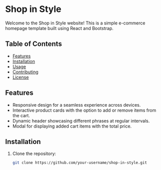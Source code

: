 # Shop in Style

Welcome to the Shop in Style website! This is a simple e-commerce homepage template built using React and Bootstrap.

## Table of Contents
- [Features](#features)
- [Installation](#installation)
- [Usage](#usage)
- [Contributing](#contributing)
- [License](#license)

## Features
- Responsive design for a seamless experience across devices.
- Interactive product cards with the option to add or remove items from the cart.
- Dynamic header showcasing different phrases at regular intervals.
- Modal for displaying added cart items with the total price.

## Installation
1. Clone the repository:

   ```bash
   git clone https://github.com/your-username/shop-in-style.git
